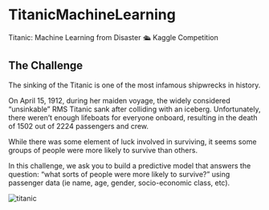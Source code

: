 # TitanicMachineLearning
Titanic: Machine Learning from Disaster 🛳 Kaggle Competition

## The Challenge

The sinking of the Titanic is one of the most infamous shipwrecks in history.

On April 15, 1912, during her maiden voyage, the widely considered “unsinkable” RMS Titanic sank after colliding with an iceberg. Unfortunately, there weren’t enough lifeboats for everyone onboard, resulting in the death of 1502 out of 2224 passengers and crew.

While there was some element of luck involved in surviving, it seems some groups of people were more likely to survive than others.

In this challenge, we ask you to build a predictive model that answers the question: “what sorts of people were more likely to survive?” using passenger data (ie name, age, gender, socio-economic class, etc). 


![titanic](https://user-images.githubusercontent.com/48387196/67313046-b21eff80-f4d8-11e9-9622-56d74ea05ace.gif)
